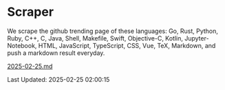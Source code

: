 # Scraper

We scrape the github trending page of these languages: Go, Rust, Python, Ruby, C++, C, Java, Shell, Makefile, Swift, Objective-C, Kotlin, Jupyter-Notebook, HTML, JavaScript, TypeScript, CSS, Vue, TeX, Markdown, and push a markdown result everyday.

[2025-02-25.md](https://github.com/cumthxy/github-trending-backup/blob/master/2025-02-25.md)

Last Updated: 2025-02-25 02:00:15